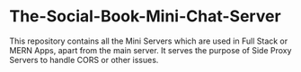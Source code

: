 # The-Social-Book-Mini-Chat-Server
This repository contains all the Mini Servers which are used in Full Stack or MERN Apps, apart from the main server. It serves the purpose of Side Proxy Servers to handle CORS or other issues.
